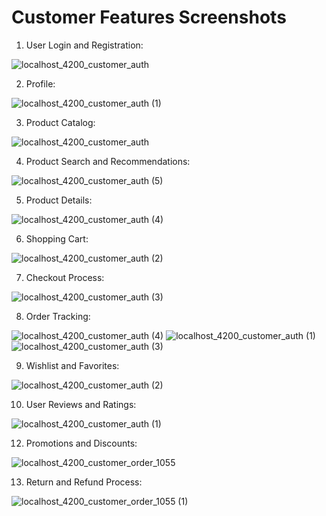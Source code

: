 # Customer Features Screenshots

1. User Login and Registration:

![localhost_4200_customer_auth](https://github.com/hassanmahfuj/Multi-Vendor-eCommerce-Solution-with-Spring-Angular-Flutter/assets/37881727/d553fd5b-a363-4cf3-8545-6a9db711e171)

2. Profile:

![localhost_4200_customer_auth (1)](https://github.com/hassanmahfuj/Multi-Vendor-eCommerce-Solution-with-Spring-Angular-Flutter/assets/37881727/f21f1cc8-6925-4c5e-8e04-bfdf11c0f899)

3. Product Catalog:

![localhost_4200_customer_auth](https://github.com/hassanmahfuj/Multi-Vendor-eCommerce-Solution-with-Spring-Angular-Flutter/assets/37881727/329837e8-dcdf-46c5-94f6-ca07fa5d21c4)

4. Product Search and Recommendations:

![localhost_4200_customer_auth (5)](https://github.com/hassanmahfuj/Multi-Vendor-eCommerce-Solution-with-Spring-Angular-Flutter/assets/37881727/0e62bd9d-fb81-4bf3-b6f1-d4b16d9af2a4)

5. Product Details:

![localhost_4200_customer_auth (4)](https://github.com/hassanmahfuj/Multi-Vendor-eCommerce-Solution-with-Spring-Angular-Flutter/assets/37881727/6ab7faf5-1822-4b79-9bca-cd1bdfa7426e)

6. Shopping Cart:

![localhost_4200_customer_auth (2)](https://github.com/hassanmahfuj/Multi-Vendor-eCommerce-Solution-with-Spring-Angular-Flutter/assets/37881727/92c51df8-9ee8-4fe2-acd4-7ce76c41be4b)

7. Checkout Process:

![localhost_4200_customer_auth (3)](https://github.com/hassanmahfuj/Multi-Vendor-eCommerce-Solution-with-Spring-Angular-Flutter/assets/37881727/22ea6a05-97d9-48ab-9bb2-efa109c759a5)

8. Order Tracking:

![localhost_4200_customer_auth (4)](https://github.com/hassanmahfuj/Multi-Vendor-eCommerce-Solution-with-Spring-Angular-Flutter/assets/37881727/e89eedb1-b08e-485a-b51b-23e0228f2390)
![localhost_4200_customer_auth (1)](https://github.com/hassanmahfuj/Multi-Vendor-eCommerce-Solution-with-Spring-Angular-Flutter/assets/37881727/5ef076db-5194-419c-93a2-546cda2b64b0)
![localhost_4200_customer_auth (3)](https://github.com/hassanmahfuj/Multi-Vendor-eCommerce-Solution-with-Spring-Angular-Flutter/assets/37881727/c965ce2a-8809-41d1-8c26-6b90f575436d)

9. Wishlist and Favorites:

![localhost_4200_customer_auth (2)](https://github.com/hassanmahfuj/Multi-Vendor-eCommerce-Solution-with-Spring-Angular-Flutter/assets/37881727/4d07cf48-a19d-45a1-9b0e-08524c6a7b9c)

10. User Reviews and Ratings:

![localhost_4200_customer_auth (1)](https://github.com/hassanmahfuj/Multi-Vendor-eCommerce-Solution-with-Spring-Angular-Flutter/assets/37881727/54386a9d-7293-4b5b-9190-46460bac95a9)

12. Promotions and Discounts:

![localhost_4200_customer_order_1055](https://github.com/hassanmahfuj/Multi-Vendor-eCommerce-Solution-with-Spring-Angular-Flutter/assets/37881727/901b8e81-f1c0-4fe7-8478-e1c5de67c330)

13. Return and Refund Process:

![localhost_4200_customer_order_1055 (1)](https://github.com/hassanmahfuj/Multi-Vendor-eCommerce-Solution-with-Spring-Angular-Flutter/assets/37881727/005843ac-031d-486c-8df8-aa4042235d2c)

